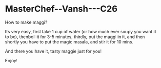 # MasterChef--Vansh---C26

How to make maggi?

Its very easy, first take 1 cup of water (or how much ever soupy you want it to be), thenboil it for 3-5 minutes, thirdly, put the maggi in it, and then shortly you have to put the magic masala, and stir it for 10 mins. 

And there you have it, tasty maggie just for you!

Enjoy!
